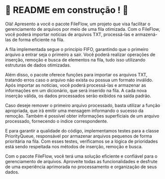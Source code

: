 # :construction: README em construção ! :construction:

Olá! Apresento a você o pacote FileFlow, um projeto que visa facilitar o gerenciamento de arquivos por meio de uma fila otimizada. Com o FileFlow, você poderá importar notícias de arquivos TXT, processá-las e armazená-las de forma eficiente na fila.

A fila implementada segue o princípio FIFO, garantindo que o primeiro arquivo a entrar seja o primeiro a sair. Você poderá realizar operações de inserção, remoção e busca de elementos na fila, tudo isso utilizando estruturas de dados otimizadas.

Além disso, o pacote oferece funções para importar os arquivos TXT, tratando erros caso o arquivo não exista ou possua um formato inválido. Após importar as notícias, você poderá processá-las e armazenar as informações em um dicionário, que será inserido na fila. A cada nova inserção válida, os dados processados serão exibidos na saída padrão.

Caso deseje remover o primeiro arquivo processado, basta utilizar a função apropriada, que irá emitir uma mensagem informando o sucesso da remoção. Também é possível obter informações superficiais de um arquivo processado, fornecendo o índice correspondente.

E para garantir a qualidade do código, implementamos testes para a classe PriorityQueue, responsável por armazenar arquivos pequenos de forma prioritária na fila. Com esses testes, verificamos se a lógica de prioridades está sendo respeitada nos métodos de inserção, remoção e busca.

Com o pacote FileFlow, você terá uma solução eficiente e confiável para o gerenciamento de arquivos. Aproveite todas as funcionalidades e desfrute de uma experiência aprimorada no processamento e organização de seus dados.

